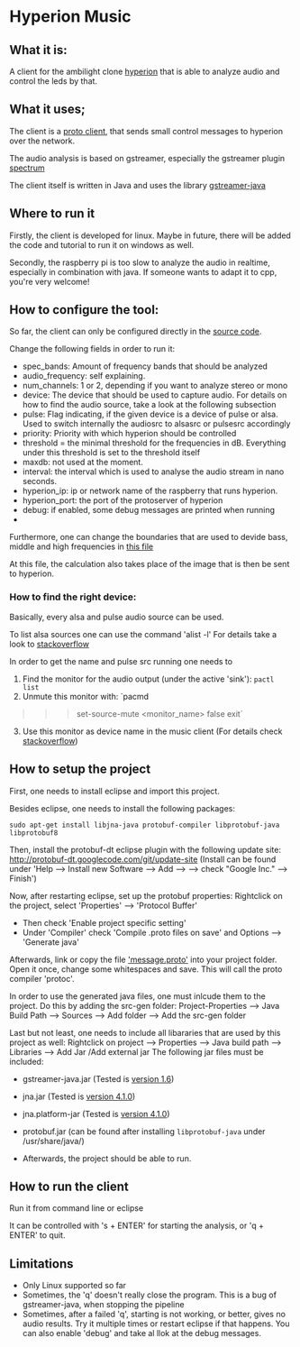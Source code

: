 # Hyperion Music

## What it is:

A client for the ambilight clone [hyperion](https://github.com/tvdzwan/hyperion) that is able to analyze audio and control the leds by that.

## What it uses;
The client is a [proto client](https://github.com/tvdzwan/hyperion/wiki/Java-proto-client-example), that sends small control messages to hyperion over the network.

The audio analysis is based on gstreamer, especially the gstreamer plugin [spectrum](http://gstreamer.freedesktop.org/data/doc/gstreamer/head/gst-plugins-good-plugins/html/gst-plugins-good-plugins-spectrum.html)

The client itself is written in Java and uses the library [gstreamer-java](https://code.google.com/p/gstreamer-java/)

## Where to run it
Firstly, the client is developed for linux. Maybe in future, there will be added the code and tutorial to run it on windows as well.

Secondly, the raspberry pi is too slow to analyze the audio in realtime, especially in combination with java.
If someone wants to adapt it to cpp, you're very welcome!

## How to configure the tool:
So far, the client can only be configured directly in the [source code](https://github.com/MarcDahlem/Hyperion_Music/blob/master/src/com/example/dahlem/Hyperionmusic/Main.java#L39).

Change the following fields in order to run it:
   - spec_bands: Amount of frequency bands that should be analyzed
   - audio_frequency: self explaining. 
   - num_channels: 1 or 2, depending if you want to analyze stereo or mono
   - device: The device that should be used to capture audio. For details on how to find the audio source, take a look at the following subsection
   - pulse: Flag indicating, if the given device is a device of pulse or alsa. Used to switch internally the audiosrc to alsasrc or pulsesrc accordingly
   - priority: Priority with which hyperion should be controlled
   - threshold = the minimal threshold for the frequencies in dB. Everything under this threshold is set to the threshold itself
   - maxdb: not used at the moment.
   - interval: the interval which is used to analyse the audio stream in nano seconds.
   - hyperion_ip: ip or network name of the raspberry that runs hyperion.
   - hyperion_port: the port of the protoserver of hyperion
   - debug: if enabled, some debug messages are printed when running
   -
Furthermore, one can change the boundaries that are used to devide bass, middle and high frequencies in [this file](https://github.com/MarcDahlem/Hyperion_Music/blob/master/src/com/example/dahlem/Hyperionmusic/HyperionConnection.java#L101)

At this file, the calculation also takes place of the image that is then be sent to hyperion.

### How to find the right device:
Basically, every alsa and pulse audio source can be used.

To list alsa sources one can use the command 'alist -l'
For details take a look to [stackoverflow](http://superuser.com/questions/53957/what-do-alsa-devices-like-hw0-0-mean-how-do-i-figure-out-which-to-use)

In order to get the name and pulse src running one needs to 

1. Find the monitor for the audio output (under the active 'sink'): `pactl list`
2. Unmute this monitor with: `pacmd
>>> set-source-mute <monitor_name> false
>>> exit`
3. Use this monitor as device name in the music client
(For details check [stackoverflow](http://stackoverflow.com/questions/7502380/streaming-pulseaudio-to-file-possibly-with-gstreamer))

## How to setup the project

First, one needs to install eclipse and import this project.

Besides eclipse, one needs to install the following packages:

`sudo apt-get install libjna-java protobuf-compiler libprotobuf-java libprotobuf8`

Then, install the protobuf-dt eclipse plugin with the following update site:
 http://protobuf-dt.googlecode.com/git/update-site
 (Install can be found under 'Help --> Install new Software --> Add --> <add url> --> check "Google Inc." --> Finish')
 
 Now, after restarting eclipse, set up the protobuf properties:
 Rightclick on the project, select 'Properties' --> 'Protocol Buffer'
 
 - Then check 'Enable project specific setting'
 - Under 'Compiler' check 'Compile .proto files on save' and Options --> 'Generate java'
 
 Afterwards, link or copy the file ['message.proto'](https://github.com/tvdzwan/hyperion/blob/master/libsrc/protoserver/message.proto) into your project folder. Open it once, change some whitespaces and save. This will call the proto compiler 'protoc'.
 
 In order to use the generated java files, one must inlcude them to the project.
 Do this by adding the src-gen folder: Project-Properties --> Java Build Path --> Sources --> Add folder --> Add the src-gen folder
 
 Last but not least, one needs to include all libararies that are used by this project as well:
 Rightclick on project --> Properties --> Java build path --> Libraries --> Add Jar /Add external jar
 The following jar files must be included:
 
 - gstreamer-java.jar (Tested is [version 1.6](https://code.google.com/p/gstreamer-java/downloads/list))

 - jna.jar (Tested is [version 4.1.0](https://github.com/twall/jna))
 
-  jna.platform-jar (Tested is [version 4.1.0](https://github.com/twall/jna))
 
 - protobuf.jar (can be found after installing `libprotobuf-java` under /usr/share/java/)
 
 - Afterwards, the project should be able to run.
 
 ## How to run the client
 
 Run it from command line or eclipse
 
 It can be controlled with 's + ENTER' for starting the analysis, or 'q + ENTER' to quit.
 
 
 ## Limitations
 
 - Only Linux supported so far
 - Sometimes, the 'q' doesn't really close the program. This is a bug of gstreamer-java, when stopping the pipeline
 - Sometimes, after a failed 'q', starting is not working, or better, gives no audio results. Try it multiple times or restart eclipse if that happens. You can also enable 'debug' and take al llok at the debug messages.
